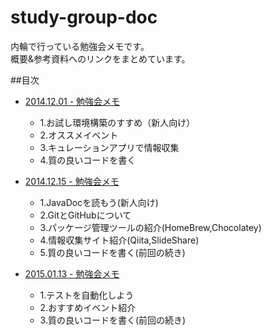 study-group-doc
===============
内輪で行っている勉強会メモです。  
概要&参考資料へのリンクをまとめています。

##目次
* [2014.12.01 - 勉強会メモ](https://github.com/nesheep5/study-group-doc/blob/master/20141201.md) 
  * 1.お試し環境構築のすすめ（新人向け）
  * 2.オススメイベント
  * 3.キュレーションアプリで情報収集
  * 4.質の良いコードを書く

* [2014.12.15 - 勉強会メモ](https://github.com/nesheep5/study-group-doc/blob/master/20141215.md) 
  * 1.JavaDocを読もう(新人向け)
  * 2.GitとGitHubについて
  * 3.パッケージ管理ツールの紹介(HomeBrew,Chocolatey)
  * 4.情報収集サイト紹介(Qiita,SlideShare)
  * 5.質の良いコードを書く(前回の続き)

* [2015.01.13 - 勉強会メモ](https://github.com/nesheep5/study-group-doc/blob/master/20150113.md)
  * 1.テストを自動化しよう
  * 2.おすすめイベント紹介
  * 3.質の良いコードを書く(前回の続き)
